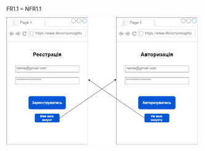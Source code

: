 FR1.1 = NFR1.1

![FR](/SoftwareRequirements/1.4-FuncNonFuncRequirements/1.4.4-NFRUserInterfaceOUTPUT/NFR1.1.jpg)
